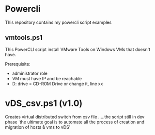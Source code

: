 # Powercli
This repository contains my powercli script examples

## vmtools.ps1
This PowerCLI script install VMware Tools on Windows VMs that doesn't have.

Prerequisite:
* administrator role
* VM must have IP and be reachable
* D: drive = CD-ROM Drive or change it, line xx


# vDS_csv.ps1 (v1.0)
Creates virtual distributed switch from csv file
.....the script still in dev phase 'the ultimate goal is to automate all the process of creation and migration of hosts & vms to vDS' 
